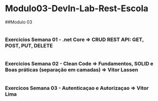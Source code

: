 # Modulo03-DevIn-Lab-Rest-Escola
##Modulo 03
#
### Exercicios Semana 01 - .net Core => CRUD REST API: GET, POST, PUT, DELETE
#
###  Exercicios Semana 02 - Clean Code => Fundamentos, SOLID e Boas práticas (separação em camadas) => Vitor Lassen
#
### Exercicos Semana 03 - Autenticaçao e Autorizaçao => Vitor Lima


